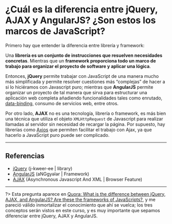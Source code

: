 # ¿Cuál es la diferencia entre jQuery, AJAX y AngularJS? ¿Son estos los marcos de JavaScript?

Primero hay que entender la diferencia entre librería y framework:

Una **librería es un conjunto de instrucciones que resuelven necesidades concretas**. Mientras que un **framework proporciona todo un marco de trabajo para organizar el proyecto de software y aplicar una lógica**.

Entonces, **jQuery** permite trabajar con JavaScript de una manera mucho más simplificada y permite resolver cuestiones más “complejas” de hacer a si lo hiciéramos con Javascript puro; mientras que **AngularJS** permite organizar un proyecto de tal manera que sirva para estructurar una aplicación web completa añadiendo funcionalidades tales como enrutado, [data-binding](https://www.w3schools.com/angular/angular_databinding.asp), consumo de servicios web, entre otros.

Por otro lado, **AJAX** no es una tecnología, librería o framework, es más bien una técnica que utiliza el objeto `XMLHttpRequest` de Javascript para realizar llamadas al servidor sin necesidad de recargar la página. Por supuesto, hay librerías como [Axios](https://github.com/axios/axios) que permiten facilitar el trabajo con Ajax, ya que hacerlo a JavaScript puro puede ser complicado.

***

## Referencias

* [jQuery](https://jquery.com) (j-kweer-ee | library)
* [AngularJS](https://angularjs.org/) (aNGɡyələr | Framework)
* [AJAX](https://www.w3schools.com/js/js_ajax_intro.asp) (Asynchronous Javascript And XML | Browser Feature)

***

?> Esta pregunta aparece en [Quora: What is the difference between jQuery, AJAX, and AngularJS? Are these the frameworks of JavaScripts?](https://www.quora.com/What-is-the-difference-between-jQuery-AJAX-and-AngularJS-Are-these-the-frameworks-of-JavaScripts), y me pareció válido inmortalizar el conocimiento que ahí se vuelca; los tres conceptos serán vistos en este curso, y es muy importante que sepamos diferenciar entre jQuery, AJAX y AngularJS.
